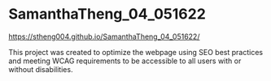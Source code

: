 # SamanthaTheng_04_051622
https://stheng004.github.io/SamanthaTheng_04_051622/


This project was created to optimize the webpage using SEO best practices and meeting WCAG requirements to be accessible to all users with or without disabilities. 
